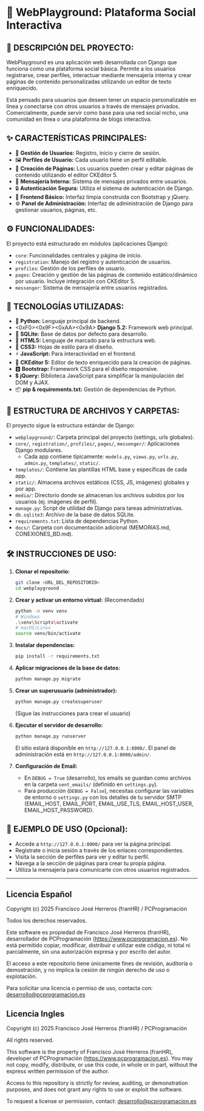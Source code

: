 # 🚀 WebPlayground: Plataforma Social Interactiva

## 📌 DESCRIPCIÓN DEL PROYECTO:
WebPlayground es una aplicación web desarrollada con Django que funciona como una plataforma social básica. Permite a los usuarios registrarse, crear perfiles, interactuar mediante mensajería interna y crear páginas de contenido personalizadas utilizando un editor de texto enriquecido.

Está pensado para usuarios que deseen tener un espacio personalizable en línea y conectarse con otros usuarios a través de mensajes privados. Comercialmente, puede servir como base para una red social nicho, una comunidad en línea o una plataforma de blogs interactiva.

## ✨ CARACTERÍSTICAS PRINCIPALES:
*   👤 **Gestión de Usuarios:** Registro, inicio y cierre de sesión.
*   🖼️ **Perfiles de Usuario:** Cada usuario tiene un perfil editable.
*   📝 **Creación de Páginas:** Los usuarios pueden crear y editar páginas de contenido utilizando el editor CKEditor 5.
*   💬 **Mensajería Interna:** Sistema de mensajes privados entre usuarios.
*   🔒 **Autenticación Segura:** Utiliza el sistema de autenticación de Django.
*   🎨 **Frontend Básico:** Interfaz limpia construida con Bootstrap y jQuery.
*   ⚙️ **Panel de Administración:** Interfaz de administración de Django para gestionar usuarios, páginas, etc.

## ⚙️ FUNCIONALIDADES:
El proyecto está estructurado en módulos (aplicaciones Django):
*   `core`: Funcionalidades centrales y página de inicio.
*   `registration`: Manejo del registro y autenticación de usuarios.
*   `profiles`: Gestión de los perfiles de usuario.
*   `pages`: Creación y gestión de las páginas de contenido estático/dinámico por usuario. Incluye integración con CKEditor 5.
*   `messenger`: Sistema de mensajería entre usuarios registrados.

## 🔧 TECNOLOGÍAS UTILIZADAS:
*   🐍 **Python:** Lenguaje principal de backend.
*   <0xF0><0x9F><0xAA><0x9A> **Django 5.2:** Framework web principal.
*   💾 **SQLite:** Base de datos por defecto para desarrollo.
*   📜 **HTML5:** Lenguaje de marcado para la estructura web.
*   🎨 **CSS3:** Hojas de estilo para el diseño.
*   ⚡ **JavaScript:** Para interactividad en el frontend.
*   📄 **CKEditor 5:** Editor de texto enriquecido para la creación de páginas.
*   🅱️ **Bootstrap:** Framework CSS para el diseño responsive.
*   💲 **jQuery:** Biblioteca JavaScript para simplificar la manipulación del DOM y AJAX.
*   📦 **pip & requirements.txt:** Gestión de dependencias de Python.

## 🧪 ESTRUCTURA DE ARCHIVOS Y CARPETAS:
El proyecto sigue la estructura estándar de Django:
*   `webplayground/`: Carpeta principal del proyecto (settings, urls globales).
*   `core/`, `registration/`, `profiles/`, `pages/`, `messenger/`: Aplicaciones Django modulares.
    *   Cada app contiene típicamente: `models.py`, `views.py`, `urls.py`, `admin.py`, `templates/`, `static/`.
*   `templates/`: Contiene las plantillas HTML base y específicas de cada app.
*   `static/`: Almacena archivos estáticos (CSS, JS, imágenes) globales y por app.
*   `media/`: Directorio donde se almacenan los archivos subidos por los usuarios (ej. imágenes de perfil).
*   `manage.py`: Script de utilidad de Django para tareas administrativas.
*   `db.sqlite3`: Archivo de la base de datos SQLite.
*   `requirements.txt`: Lista de dependencias Python.
*   `docs/`: Carpeta con documentación adicional (MEMORIAS.md, CONEXIONES_BD.md).

## 🛠️ INSTRUCCIONES DE USO:
1.  **Clonar el repositorio:**
    ```bash
    git clone <URL_DEL_REPOSITORIO>
    cd webplayground
    ```
2.  **Crear y activar un entorno virtual:** (Recomendado)
    ```bash
    python -m venv venv
    # Windows
    .\venv\Scripts\activate
    # macOS/Linux
    source venv/bin/activate
    ```
3.  **Instalar dependencias:**
    ```bash
    pip install -r requirements.txt
    ```
4.  **Aplicar migraciones de la base de datos:**
    ```bash
    python manage.py migrate
    ```
5.  **Crear un superusuario (administrador):**
    ```bash
    python manage.py createsuperuser
    ```
    (Sigue las instrucciones para crear el usuario)
6.  **Ejecutar el servidor de desarrollo:**
    ```bash
    python manage.py runserver
    ```
    El sitio estará disponible en `http://127.0.0.1:8000/`. El panel de administración está en `http://127.0.0.1:8000/admin/`.

7.  **Configuración de Email:**
    *   En `DEBUG = True` (desarrollo), los emails se guardan como archivos en la carpeta `sent_emails/` (definido en `settings.py`).
    *   Para producción (`DEBUG = False`), necesitas configurar las variables de entorno o `settings.py` con los detalles de tu servidor SMTP (EMAIL_HOST, EMAIL_PORT, EMAIL_USE_TLS, EMAIL_HOST_USER, EMAIL_HOST_PASSWORD).

## 📝 EJEMPLO DE USO (Opcional):
*   Accede a `http://127.0.0.1:8000/` para ver la página principal.
*   Regístrate o inicia sesión a través de los enlaces correspondientes.
*   Visita la sección de perfiles para ver y editar tu perfil.
*   Navega a la sección de páginas para crear tu propia página.
*   Utiliza la mensajería para comunicarte con otros usuarios registrados.

---

## Licencia Español

Copyright (c) 2025 Francisco José Herreros (franHR) / PCProgramación

Todos los derechos reservados.

Este software es propiedad de Francisco José Herreros (franHR), desarrollador de PCProgramación (https://www.pcprogramacion.es). No está permitido copiar, modificar, distribuir o utilizar este código, ni total ni parcialmente, sin una autorización expresa y por escrito del autor.

El acceso a este repositorio tiene únicamente fines de revisión, auditoría o demostración, y no implica la cesión de ningún derecho de uso o explotación.

Para solicitar una licencia o permiso de uso, contacta con: desarrollo@pcprogramacion.es


## Licencia Ingles


Copyright (c) 2025 Francisco José Herreros (franHR) / PCProgramación

All rights reserved.

This software is the property of Francisco José Herreros (franHR), developer of PCProgramación (https://www.pcprogramacion.es). You may not copy, modify, distribute, or use this code, in whole or in part, without the express written permission of the author.

Access to this repository is strictly for review, auditing, or demonstration purposes, and does not grant any rights to use or exploit the software.

To request a license or permission, contact: desarrollo@pcprogramacion.es 